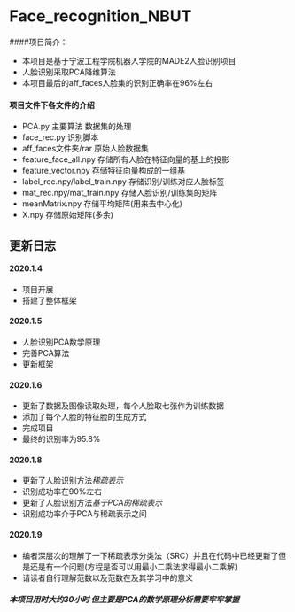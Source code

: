 # Face_recognition_NBUT

####项目简介：
- 本项目是基于宁波工程学院机器人学院的MADE2人脸识别项目
- 人脸识别采取PCA降维算法
- 本项目最后的aff_faces人脸集的识别正确率在96%左右

#### 项目文件下各文件的介绍
- PCA.py 主要算法 数据集的处理
- face_rec.py 识别脚本
- aff_faces文件夹/rar   原始人脸数据集
- feature_face_all.npy 存储所有人脸在特征向量的基上的投影
- feature_vector.npy   存储特征向量构成的一组基
- label_rec.npy/label_train.npy 存储识别/训练对应人脸标签
- mat_rec.npy/mat_train.npy 存储人脸识别/训练集的矩阵
- meanMatrix.npy 存储平均矩阵(用来去中心化)
- X.npy 存储原始矩阵(多余) 

## 更新日志
#### 2020.1.4
- 项目开展
- 搭建了整体框架

#### 2020.1.5
- 人脸识别PCA数学原理
- 完善PCA算法
- 更新框架

#### 2020.1.6
- 更新了数据及图像读取处理，每个人脸取七张作为训练数据
- 添加了每个人脸的特征脸的生成方式
- 完成项目
- 最终的识别率为95.8%

#### 2020.1.8
- 更新了人脸识别方法*稀疏表示*
- 识别成功率在90%左右
- 更新了人脸识别方法*基于PCA的稀疏表示*
- 识别成功率介于PCA与稀疏表示之间

#### 2020.1.9
- 编者深层次的理解了一下稀疏表示分类法（SRC）并且在代码中已经更新了但是还是有一个问题(方程是否可以用最小二乘法求得最小二乘解)
- 请读者自行理解范数以及范数在及其学习中的意义

##### 本项目用时大约30小时 但主要是PCA的数学原理分析需要牢牢掌握